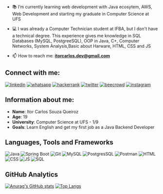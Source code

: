 
- 📚 I’m currently learning web development with Java ecosytem, AWS, Web Development
and starting my graduate in Computer Science at UFS

- 💻 I was already a Computer Technician student at IFBA, but I don't have a technical degree. This experience gives me knowledge in SQL Databases (MySQL, PostgreeSQL), OOP in Java, C+, Computer Networks, System Analysis,Basic about Harware, HTML, CSS and JS

- 📫 How to reach me: **itorcarlos.dev@gmail.com**
## Connect with me:

[![linkedin](https://img.shields.io/badge/linkedin-111111?style=for-the-badge&logo=linkedin&logoColor=white)](https://www.linkedin.com/in/itor-carlos-souza-queiroz-255b4616a)
[![whatsapp](https://img.shields.io/badge/whatsapp-111111?style=for-the-badge&logo=whatsapp&logoColor=white)](https://api.whatsapp.com/send?phone=5574988529360)
[![hackerrank](https://img.shields.io/badge/hackerrank-111111?style=for-the-badge&logo=hackerrank&logoColor=white)](https://www.hackerrank.com/itor51carlos)
[![twitter](https://img.shields.io/badge/twitter-111111?style=for-the-badge&logo=twitter&logoColor=white)](https://twitter.com/CarlosItor)
[![beecrowd](https://img.shields.io/badge/beecrowd-111111?style=for-the-badge&logo=beecrowd&logoColor=white)](https://www.beecrowd.com.br/judge/pt/profile/503714)
[![instagram](https://img.shields.io/badge/instagram-111111?style=for-the-badge&logo=instagram&logoColor=white)](https://www.instagram.com/itor_carlos/)



## Information about me:

* **Name**: Itor Carlos Souza Queiroz
* **Age**: 19
* **University**: Computer Science at UFS - 1/9
* **Goals**: Learn English and get my first job as a Java Backend Developer

## Languages, Tools and Frameworks

![Java](https://img.shields.io/badge/Java-111?style=for-the-badge&logo=java&logoColor=white)
![Spring Boot](https://img.shields.io/badge/springboot-111?style=for-the-badge&logo=springboot&logoColor=white)
![Git](https://img.shields.io/badge/git-111?style=for-the-badge&logo=git&logoColor=white)
![MySQL](https://img.shields.io/badge/mysql-111?style=for-the-badge&logo=mysql&logoColor=white)
![PostgresSQL](https://img.shields.io/badge/PostgreSQL-111?style=for-the-badge&logo=postgresql&logoColor=white)
![Postman](https://img.shields.io/badge/postman-111?style=for-the-badge&logo=postman&logoColor=white)
![HTML](https://img.shields.io/badge/html5-111?style=for-the-badge&logo=html5&logoColor=white)
![CSS](https://img.shields.io/badge/css3-111?style=for-the-badge&logo=css3&logoColor=white)
![JS](https://img.shields.io/badge/javascript-111?style=for-the-badge&logo=javascript&logoColor=white)
![SQL](https://img.shields.io/badge/sql-111?style=for-the-badge&logo=sql&logoColor=white)



## GitHub Analytics

[![Anurag's GitHub stats](https://github-readme-stats.vercel.app/api?username=Itor-Carlos&show_icons=true&theme=midnight-purple&locale=en&layout=compact)](https://github.com/anuraghazra/github-readme-stats)
[![Top Langs](https://github-readme-stats.vercel.app/api/top-langs/?username=Itor-Carlos&show_icons=true&theme=midnight-purple&locale=en&layout=compact)](https://github.com/anuraghazra/github-readme-stats)

